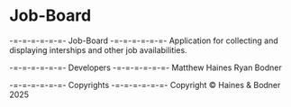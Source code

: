 # Job-Board
-=-=-=-=-=-=- Job-Board -=-=-=-=-=-=-
   Application for collecting and
   displaying interships and other
         job availabilities.

-=-=-=-=-=-=- Developers -=-=-=-=-=-=-
Matthew Haines            Ryan Bodner

-=-=-=-=-=-=- Copyrights -=-=-=-=-=-=-
   Copyright © Haines & Bodner 2025